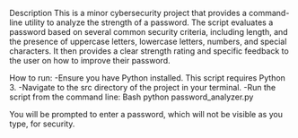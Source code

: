Description
This is a minor cybersecurity project that provides a command-line utility to analyze the strength of a password. The script evaluates a password based on several common security criteria, including length, and the presence of uppercase letters, lowercase letters, numbers, and special characters. It then provides a clear strength rating and specific feedback to the user on how to improve their password.

How to run:
-Ensure you have Python installed. This script requires Python 3.
-Navigate to the src directory of the project in your terminal.
-Run the script from the command line:
    Bash
    python password_analyzer.py
    
You will be prompted to enter a password, which will not be visible as you type, for security.

